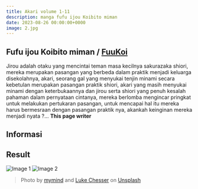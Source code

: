 ```yaml
---
title: Akari volume 1-11
description: manga fufu ijou Koibito miman
date: 2023-08-26 00:00:00+0000
image: 2.jpg
---
```


## Fufu ijou Koibito miman / [FuuKoi](https://fuukoi-anime.com/)

Jirou adalah otaku yang mencintai teman masa kecilnya sakurazaka shiori, mereka merupakan pasangan yang berbeda dalam praktik menjadi keluarga disekolahnya, akari, seorang gal yang menyukai tenjin minami secara kebetulan merupakan pasangan praktik shiori, akari yang masih menyukai minami dengan keterbukaannya dan jirou serta shiori yang penuh kesalah pahaman dalam pernyataan cintanya, mereka berlomba mengincar pringkat untuk melakukan pertukaran pasangan, untuk mencapai hal itu mereka harus bermesraan dengan pasangan praktik nya, akankah keinginan mereka menjadi nyata ?... **This page writer**

## Informasi

## Result

![Image 1](1.jpg) ![Image 2](2.jpg)

> Photo by [mymind](https://unsplash.com/@mymind) and [Luke Chesser](https://unsplash.com/@lukechesser) on [Unsplash](https://unsplash.com/)
